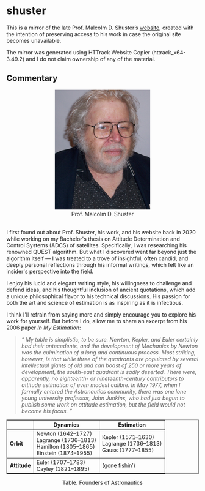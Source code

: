 <h1>shuster</h1>

<p>
  This is a mirror of the late Prof. Malcolm D. Shuster’s <a href="https://www.malcolmdshuster.com">website</a>, created with the intention of preserving access to his work in case the original site becomes unavailable.
</p>

<p>
  The mirror was generated using HTTrack Website Copier (httrack_x64-3.49.2) and I do not claim ownership of any of the material.
</p>

<h2>Commentary</h2>

<div align="center">
  <img src="Photo_Shuster.jpg" width="250">
  <br>Prof. Malcolm D. Shuster<br><br>
</div>

<p>
  I first found out about Prof. Shuster, his work, and his website back in 2020 while working on my Bachelor's thesis on Attitude Determination and Control Systems (ADCS) of satellites. Specifically, I was researching his renowned QUEST algorithm. But what I discovered went far beyond just the algorithm itself — I was treated to a trove of insightful, often candid, and deeply personal reflections through his informal writings, which felt like an insider's perspective into the field.
</p>

<p>
  I enjoy his lucid and elegant writing style, his willingness to challenge and defend ideas, and his thoughtful inclusion of ancient quotations, which add a unique philosophical flavor to his technical discussions. His passion for both the art and science of estimation is as inspiring as it is infectious.
</p>

<p>
  I think I'll refrain from saying more and simply encourage you to explore his work for yourself. But before I do, allow me to share an excerpt from his 2006 paper <i>In My Estimation</i>:
</p>

<p align="justify">
  <blockquote>
    <i><q>
      My table is simplistic, to be sure. Newton, Kepler, and Euler certainly had their antecedents, and the development of Mechanics by Newton was the culmination of a long and continuous process. Most striking, however, is that while three of the quadrants are populated by several intellectual giants of old and can boast of 250 or more years of development, the south-east quadrant is sadly deserted. There were, apparently, no eighteenth- or nineteenth-century contributors to attitude estimation of even modest calibre. In May 1977, when I formally entered the Astronautics community, there was one lone young university professor, John Junkins, who had just begun to publish some work on attitude estimation, but the field would not become his focus.
    </q></i>
  </blockquote>
</p>

<div align="center">
  <table border="1" style="border-collapse: collapse;">
    <tr>
      <th></th>
      <th>Dynamics</th>
      <th>Estimation</th>
    </tr>
    <tr>
      <td><strong>Orbit</strong></td>
      <td>Newton (1642–1727)<br> Lagrange (1736–1813)<br> Hamilton (1805–1865)<br> Einstein (1874–1955)</td>
      <td>Kepler (1571–1630)<br> Lagrange (1736–1813)<br> Gauss (1777–1855)</td>
    </tr>
    <tr>
      <td><strong>Attitude</strong></td>
      <td>Euler (1707–1783)<br> Cayley (1821–1895)</td>
      <td>(gone fishin’)</td>
    </tr>
  </table>
  <span align="center">Table. Founders of Astronautics</span>
</div>

